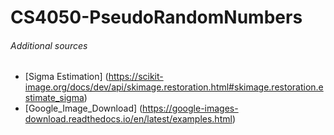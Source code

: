 # CS4050-PseudoRandomNumbers
###### Additional sources
* [Sigma Estimation] (https://scikit-image.org/docs/dev/api/skimage.restoration.html#skimage.restoration.estimate_sigma)
* [Google_Image_Download] (https://google-images-download.readthedocs.io/en/latest/examples.html)
